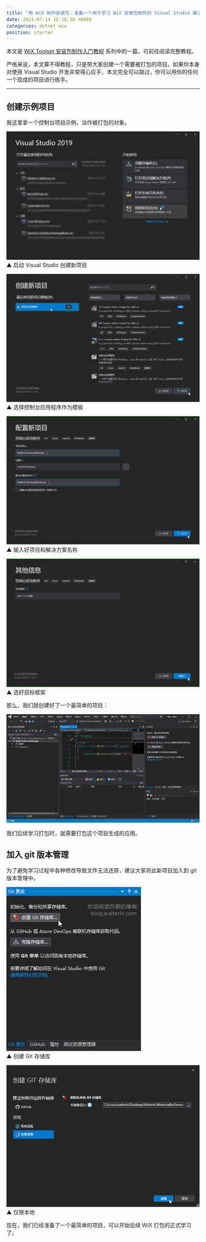 ```yaml
---
title: "用 WiX 制作安装包：准备一个用于学习 WiX 安装包制作的 Visual Studio 解决方案"
date: 2021-07-14 15:18:18 +0800
categories: dotnet wix
position: starter
---
```


本文是 [WiX Toolset 安装包制作入门教程](/post/getting-started-with-wix-toolset) 系列中的一篇，可前往阅读完整教程。

严格来说，本文算不得教程，只是带大家创建一个需要被打包的项目。如果你本身对使用 Visual Studio 开发非常得心应手，本文完全可以跳过，你可以用你的任何一个现成的项目进行练手。

---

<div id="toc"></div>

## 创建示例项目

我这里拿一个控制台项目示例，当作被打包的对象。

![启动 Visual Studio 创建新项目](/static/posts/2021-07-14-14-59-59.png)  
▲ 启动 Visual Studio 创建新项目

![选择控制台应用程序作为模板](/static/posts/2021-07-14-15-08-59.png)  
▲ 选择控制台应用程序作为模板

![输入好项目和解决方案名称](/static/posts/2021-07-14-15-09-51.png)  
▲ 输入好项目和解决方案名称

![选好目标框架](/static/posts/2021-07-14-15-10-53.png)  
▲ 选好目标框架

那么，我们就创建好了一个最简单的项目：

![一个简单的项目](/static/posts/2021-07-14-15-12-10.png)

我们后续学习打包时，就需要打包这个项目生成的应用。

## 加入 git 版本管理

为了避免学习过程中各种修改导致文件无法还原，建议大家将此新项目加入到 git 版本管理中。

![创建 Git 存储库](/static/posts/2021-07-14-15-14-42.png)  
▲ 创建 Git 存储库

![仅限本地](/static/posts/2021-07-14-15-15-18.png)  
▲ 仅限本地

现在，我们已经准备了一个最简单的项目，可以开始后续 WiX 打包的正式学习了。
